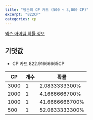 ```yaml
---
title: "행운의 CP 카드 (500 ~ 3,000 CP)"
excerpt: "822CP"
categories: cp
---
```

[넥슨 아이템 확률 정보](http://iteminfo.nexon.com/probability/fo4?sn=3716)

## 기댓값
  - CP 카드 822.91666665CP

|CP|개수|확률|
|---|---|---|
|3000|1|2.0833333300%|
|2000|1|4.1666666700%|
|1000|1|41.6666666700%|
|500|1|52.0833333300%|
